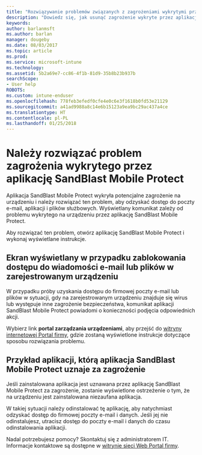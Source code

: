 ```yaml
---
title: "Rozwiązywanie problemów związanych z zagrożeniami wykrytymi przez aplikację SandBlast Mobile Protect w systemie iOS | Microsoft Docs"
description: "Dowiedz się, jak usunąć zagrożenie wykryte przez aplikację Mobile Protect w systemie iOS."
keywords: 
author: barlanmsft
ms.author: barlan
manager: dougeby
ms.date: 08/03/2017
ms.topic: article
ms.prod: 
ms.service: microsoft-intune
ms.technology: 
ms.assetid: 5b2a69e7-cc86-4f1b-81d9-35b8b23b937b
searchScope:
- User help
ROBOTS: 
ms.custom: intune-enduser
ms.openlocfilehash: 778feb3efedf0cfe4e0c6e3f1618b0fd53e21129
ms.sourcegitcommit: a41ad9988a8c14e6b15123a9ea9bc29ac437a4ce
ms.translationtype: HT
ms.contentlocale: pl-PL
ms.lasthandoff: 01/25/2018
---
```

# <a name="you-need-to-resolve-a-threat-found-by-sandblast-mobile-protect"></a>Należy rozwiązać problem zagrożenia wykrytego przez aplikację SandBlast Mobile Protect

Aplikacja SandBlast Mobile Protect wykryła potencjalne zagrożenie na urządzeniu i należy rozwiązać ten problem, aby odzyskać dostęp do poczty e-mail, aplikacji i plików służbowych. Wyświetlany komunikat zależy od problemu wykrytego na urządzeniu przez aplikację SandBlast Mobile Protect.

Aby rozwiązać ten problem, otwórz aplikację SandBlast Mobile Protect i wykonaj wyświetlane instrukcje.

## <a name="what-you-might-see-if-your-enrolled-device-is-blocked-from-accessing-email-or-files"></a>Ekran wyświetlany w przypadku zablokowania dostępu do wiadomości e-mail lub plików w zarejestrowanym urządzeniu

W przypadku próby uzyskania dostępu do firmowej poczty e-mail lub plików w sytuacji, gdy na zarejestrowanym urządzeniu znajduje się wirus lub występuje inne zagrożenie bezpieczeństwa, komunikat aplikacji SandBlast Mobile Protect powiadomi o konieczności podjęcia odpowiednich akcji.

Wybierz link **portal zarządzania urządzeniami**, aby przejść do [witryny internetowej Portal firmy](http://portal.manage.microsoft.com), gdzie zostaną wyświetlone instrukcje dotyczące sposobu rozwiązania problemu.

## <a name="example-of-an-app-that-sandblast-mobile-protect-sees-as-a-threat"></a>Przykład aplikacji, którą aplikacja SandBlast Mobile Protect uznaje za zagrożenie

Jeśli zainstalowana aplikacja jest uznawana przez aplikację SandBlast Mobile Protect za zagrożenie, zostanie wyświetlone ostrzeżenie o tym, że na urządzeniu jest zainstalowana niezaufana aplikacja.

W takiej sytuacji należy odinstalować tę aplikację, aby natychmiast odzyskać dostęp do firmowej poczty e-mail i danych. Jeśli jej nie odinstalujesz, utracisz dostęp do poczty e-mail i danych do czasu odinstalowania aplikacji.

Nadal potrzebujesz pomocy? Skontaktuj się z administratorem IT. Informacje kontaktowe są dostępne w [witrynie sieci Web Portal firmy](http://portal.manage.microsoft.com).
